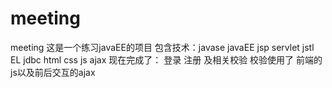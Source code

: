 # meeting
meeting
这是一个练习javaEE的项目
包含技术：javase  javaEE jsp  servlet  jstl  EL  jdbc  html  css  js  ajax
现在完成了：
登录 注册  及相关校验
校验使用了 前端的js以及前后交互的ajax

